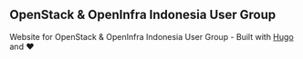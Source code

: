 ## OpenStack & OpenInfra Indonesia User Group
Website for OpenStack & OpenInfra Indonesia User Group - Built with [Hugo](https://gohugo.io) and ❤️

